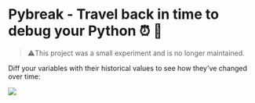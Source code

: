 # Pybreak - Travel back in time to debug your Python ⏰ 🐍

> ⚠️This project was a small experiment and is no longer maintained.

Diff your variables with their historical values to see how they've changed over time:

![](demo.gif)


